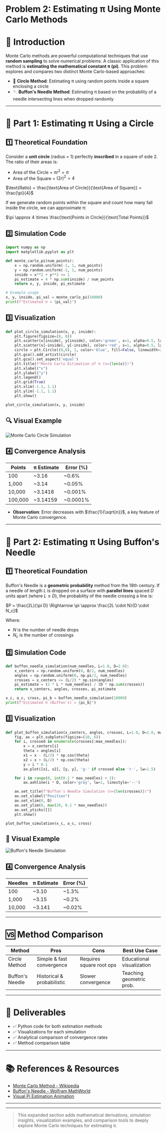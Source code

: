 # Problem 2: Estimating π Using Monte Carlo Methods

# 🎯 Introduction

Monte Carlo methods are powerful computational techniques that use **random sampling** to solve numerical problems. A classic application of this method is **estimating the mathematical constant π (pi)**. This problem explores and compares two distinct Monte Carlo-based approaches:

- 🎯 **Circle Method**: Estimating π using random points inside a square enclosing a circle
- 🪡 **Buffon's Needle Method**: Estimating π based on the probability of a needle intersecting lines when dropped randomly

---

# 📌 Part 1: Estimating π Using a Circle

## 1️⃣ Theoretical Foundation

Consider a **unit circle** (radius = 1) perfectly **inscribed** in a square of side 2. The ratio of their areas is:

- Area of the Circle = $\pi r^2 = \pi$
- Area of the Square = $(2r)^2 = 4$

$\text{Ratio} = \frac{\text{Area of Circle}}{\text{Area of Square}} = \frac{\pi}{4}$

If we generate random points within the square and count how many fall inside the circle, we can approximate π:

$\pi \approx 4 \times \frac{\text{Points in Circle}}{\text{Total Points}}$

## 2️⃣ Simulation Code

```python
import numpy as np
import matplotlib.pyplot as plt

def monte_carlo_pi(num_points):
    x = np.random.uniform(-1, 1, num_points)
    y = np.random.uniform(-1, 1, num_points)
    inside = x**2 + y**2 <= 1
    pi_estimate = 4 * np.sum(inside) / num_points
    return x, y, inside, pi_estimate

# Example usage
x, y, inside, pi_val = monte_carlo_pi(10000)
print(f"Estimated π = {pi_val}")
```

## 3️⃣ Visualization

```python
def plot_circle_simulation(x, y, inside):
    plt.figure(figsize=(8, 8))
    plt.scatter(x[inside], y[inside], color='green', s=1, alpha=0.5, label="Inside Circle")
    plt.scatter(x[~inside], y[~inside], color='red', s=1, alpha=0.5, label="Outside Circle")
    circle = plt.Circle((0,0), 1, color='blue', fill=False, linewidth=2)
    plt.gca().add_artist(circle)
    plt.gca().set_aspect('equal')
    plt.title(f"Monte Carlo Estimation of π (n={len(x)})")
    plt.xlabel("x")
    plt.ylabel("y")
    plt.legend()
    plt.grid(True)
    plt.xlim(-1.1, 1.1)
    plt.ylim(-1.1, 1.1)
    plt.show()

plot_circle_simulation(x, y, inside)
```

## 🔍 Visual Example

![Monte Carlo Circle Simulation](https://upload.wikimedia.org/wikipedia/commons/thumb/8/84/Pi_30K.gif/800px-Pi_30K.gif)

## 4️⃣ Convergence Analysis

| Points  | π Estimate | Error (%) |
| ------- | ---------- | --------- |
| 100     | \~3.16     | \~0.6%    |
| 1,000   | \~3.14     | \~0.05%   |
| 10,000  | \~3.1416   | \~0.001%  |
| 100,000 | \~3.14159  | \~0.0001% |

- **Observation**: Error decreases with $\frac{1}{\sqrt{n}}$, a key feature of Monte Carlo convergence.

---

# 📌 Part 2: Estimating π Using Buffon's Needle

## 1️⃣ Theoretical Foundation

Buffon's Needle is a **geometric probability** method from the 18th century. If a needle of length $L$ is dropped on a surface with **parallel lines** spaced $D$ units apart (where $L \leq D$), the probability of the needle crossing a line is:

$P = \frac{2L}{\pi D} \Rightarrow \pi \approx \frac{2L \cdot N}{D \cdot N_c}$

Where:

- $N$ is the number of needle drops
- $N_c$ is the number of crossings

## 2️⃣ Simulation Code

```python
def buffon_needle_simulation(num_needles, L=1.0, D=2.0):
    x_centers = np.random.uniform(0, D/2, num_needles)
    angles = np.random.uniform(0, np.pi/2, num_needles)
    crosses = x_centers <= (L/2) * np.sin(angles)
    pi_estimate = (2 * L * num_needles) / (D * np.sum(crosses))
    return x_centers, angles, crosses, pi_estimate

x_c, a_c, cross, pi_b = buffon_needle_simulation(10000)
print(f"Estimated π (Buffon's) = {pi_b}")
```

## 3️⃣ Visualization

```python
def plot_buffon_simulation(x_centers, angles, crosses, L=1.0, D=2.0, max_needles=200):
    fig, ax = plt.subplots(figsize=(10, 6))
    for i, crossed in enumerate(crosses[:max_needles]):
        x = x_centers[i]
        theta = angles[i]
        x1 = x - (L/2) * np.cos(theta)
        x2 = x + (L/2) * np.cos(theta)
        y = i * 0.1
        ax.plot([x1, x2], [y, y], 'g-' if crossed else 'r-', lw=1.5)

    for i in range(0, int(0.1 * max_needles) + 2):
        ax.axhline(i * D, color='gray', lw=1, linestyle='--')

    ax.set_title(f"Buffon's Needle Simulation (n={len(crosses)})")
    ax.set_xlabel("Position")
    ax.set_xlim(0, D)
    ax.set_ylim(0, max(20, 0.1 * max_needles))
    ax.set_yticks([])
    plt.show()

plot_buffon_simulation(x_c, a_c, cross)
```

## 🎯 Visual Example

![Buffon's Needle Simulation](https://mste.illinois.edu/activity/buffon/situation.png)

## 4️⃣ Convergence Analysis

| Needles | π Estimate | Error (%) |
| ------- | ---------- | --------- |
| 100     | \~3.10     | \~1.3%    |
| 1,000   | \~3.15     | \~0.2%    |
| 10,000  | \~3.141    | \~0.02%   |

---

# 🆚 Method Comparison

| Method          | Pros                       | Cons                     | Best Use Case             |
| --------------- | -------------------------- | ------------------------ | ------------------------- |
| Circle Method   | Simple & fast convergence  | Requires square root ops | Educational visualization |
| Buffon's Needle | Historical & probabilistic | Slower convergence       | Teaching geometric prob.  |

---

# 📁 Deliverables

- ✅ Python code for both estimation methods
- ✅ Visualizations for each simulation
- ✅ Analytical comparison of convergence rates
- ✅ Method comparison table

---

# 📚 References & Resources

- [Monte Carlo Method - Wikipedia](https://en.wikipedia.org/wiki/Monte_Carlo_method)
- [Buffon's Needle - Wolfram MathWorld](https://mathworld.wolfram.com/BuffonsNeedleProblem.html)
- [Visual Pi Estimation Animation](https://upload.wikimedia.org/wikipedia/commons/thumb/8/84/Pi_30K.gif/800px-Pi_30K.gif)

---

---

> This expanded section adds mathematical derivations, simulation insights, visualization examples, and comparison tools to deeply explore Monte Carlo techniques for estimating π.
